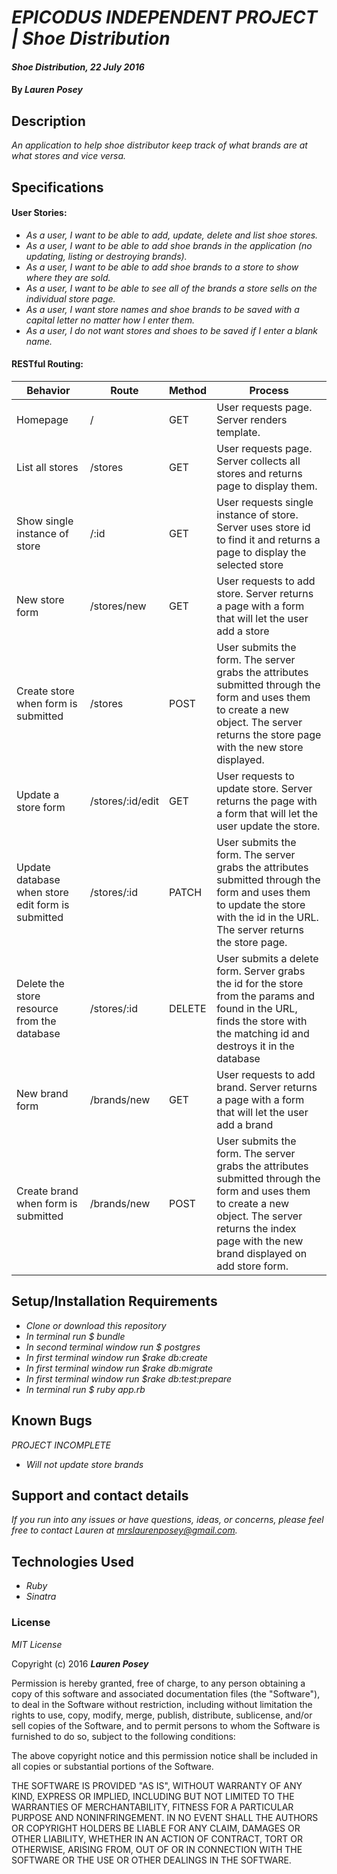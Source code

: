# _EPICODUS INDEPENDENT PROJECT | Shoe Distribution_

#### _Shoe Distribution, 22 July 2016_

#### By _**Lauren Posey**_

## Description

_An application to help shoe distributor keep track of what brands are at what stores and vice versa._

## Specifications
#### User Stories:
* _As a user, I want to be able to add, update, delete and list shoe stores._
* _As a user, I want to be able to add shoe brands in the application (no updating, listing or destroying  brands)._
* _As a user, I want to be able to add shoe brands to a store to show where they are sold._
* _As a user, I want to be able to see all of the brands a store sells on the individual store page._
* _As a user, I want store names and shoe brands to be saved with a capital letter no matter how I enter them._
* _As a user, I do not want stores and shoes to be saved if I enter a blank name._

#### RESTful Routing:

Behavior  | Route | Method | Process
------------- | ------------- | ------------- | -------------
Homepage | / | GET | User requests page. Server renders template.
List all stores | /stores | GET | User requests page. Server collects all stores and returns page to display them.
Show single instance of store| /:id | GET | User requests single instance of store. Server uses store id to find it and returns a page to display the selected store
New store form | /stores/new | GET | User requests to add store. Server returns a page with a form that will let the user add a store
Create store when form is submitted | /stores | POST | User submits the form. The server grabs the attributes submitted through the form and uses them to create a new object. The server returns the store page with the new store displayed.
Update a store form | /stores/:id/edit | GET | User requests to update store. Server returns the page with a form that will let the user update the store.
Update database when store edit form is submitted | /stores/:id | PATCH | User submits the form. The server grabs the attributes submitted through the form and uses them to update the store with the id in the URL. The server returns the store page.
Delete the store resource from the database | /stores/:id | DELETE | User submits a delete form. Server grabs the id for the store from the params and found in the URL, finds the store with the matching id and destroys it in the database
New brand form | /brands/new | GET | User requests to add brand. Server returns a page with a form that will let the user add a brand
Create brand when form is submitted | /brands/new | POST | User submits the form. The server grabs the attributes submitted through the form and uses them to create a new object. The server returns the index page with the new brand displayed on add store form.

## Setup/Installation Requirements

* _Clone or download this repository_
* _In terminal run $ bundle_
* _In second terminal window run $ postgres_
* _In first terminal window run $rake db:create_
* _In first terminal window run $rake db:migrate_
* _In first terminal window run $rake db:test:prepare_
* _In terminal run $ ruby app.rb_

## Known Bugs
_PROJECT INCOMPLETE_
* _Will not update store brands_

## Support and contact details

_If you run into any issues or have questions, ideas, or concerns, please feel free to contact Lauren at <a href="mailto:mrslaurenposey@gmail.com">mrslaurenposey@gmail.com</a>._

## Technologies Used

* _Ruby_
* _Sinatra_

### License

*MIT License*

Copyright (c) 2016 **_Lauren Posey_**

Permission is hereby granted, free of charge, to any person obtaining a copy of this software and associated documentation files (the "Software"), to deal in the Software without restriction, including without limitation the rights to use, copy, modify, merge, publish, distribute, sublicense, and/or sell copies of the Software, and to permit persons to whom the Software is furnished to do so, subject to the following conditions:

The above copyright notice and this permission notice shall be included in all copies or substantial portions of the Software.

THE SOFTWARE IS PROVIDED "AS IS", WITHOUT WARRANTY OF ANY KIND, EXPRESS OR IMPLIED, INCLUDING BUT NOT LIMITED TO THE WARRANTIES OF MERCHANTABILITY, FITNESS FOR A PARTICULAR PURPOSE AND NONINFRINGEMENT. IN NO EVENT SHALL THE AUTHORS OR COPYRIGHT HOLDERS BE LIABLE FOR ANY CLAIM, DAMAGES OR OTHER LIABILITY, WHETHER IN AN ACTION OF CONTRACT, TORT OR OTHERWISE, ARISING FROM, OUT OF OR IN CONNECTION WITH THE SOFTWARE OR THE USE OR OTHER DEALINGS IN THE SOFTWARE.
